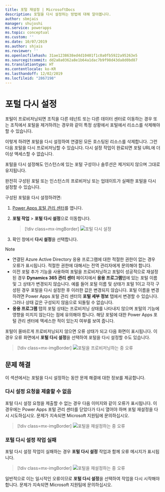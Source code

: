```yaml
---
title: 포털 재설정 | MicrosoftDocs
description: 포털을 다시 설정하는 방법에 대해 알아봅니다.
author: sbmjais
manager: shujoshi
ms.service: powerapps
ms.topic: conceptual
ms.custom: ''
ms.date: 10/07/2019
ms.author: shjais
ms.reviewer: ''
ms.openlocfilehash: 31ae1238638ed4d10401f1c0a0fb5922a95263e5
ms.sourcegitcommit: dd2a8a0362a8e1b64a1dac7b9f98d43da8d0bd87
ms.translationtype: HT
ms.contentlocale: ko-KR
ms.lasthandoff: 12/02/2019
ms.locfileid: "2867198"
---
```

# <a name="reset-a-portal"></a>포털 다시 설정

포털이 프로비저닝되면 조직을 다른 테넌트 또는 다른 데이터 센터로 이동하는 경우 또는 조직에서 포털을 제거하려는 경우와 같이 특정 상황에서 포털에서 리소스를 삭제해야 할 수 있습니다.

이렇게 하려면 포털을 다시 설정하여 연결된 모든 호스팅된 리소스를 삭제합니다. 그런 다음 포털을 다시 프로비저닝할 수 있습니다. 다시 설정 작업이 완료되면 포털 URL에 더 이상 액세스할 수 없습니다.

포털을 다시 설정해도 인스턴스에 있는 포털 구성이나 솔루션은 제거되지 않으며 그대로 유지됩니다.

완전히 구성된 포털 또는 인스턴스의 프로비저닝 또는 업데이트가 실패한 포털을 다시 설정할 수 있습니다.

구성된 포털을 다시 설정하려면:

1.  [Power Apps 포털 관리 센터](admin-overview.md)를 엽니다.

2.  **포털 작업** > **포털 다시 설정**으로 이동합니다.

    > [!div class=mx-imgBorder]
    > ![포털 다시 설정](../media/reset-portal.png "포털 다시 설정")

3.  확인 창에서 **다시 설정**을 선택합니다.

> [!NOTE]
> - 연결된 Azure Active Directory 응용 프로그램에 대한 적절한 권한이 없는 경우 오류가 표시됩니다. 적절한 권한에 대해서는 전역 관리자에게 문의해야 합니다.
> - 이전 포털 추가 기능을 사용하여 포털을 프로비저닝하고 포털이 성공적으로 재설정된 경우 **Dynamics 365 관리 센터** 페이지에서 **응용 프로그램**탭에 있는 포털 이름 및 그 상태가 변경되지 않습니다. 예를 들어 포털 이름 및 상태가 포털 1이고 각각 구성된 경우 포털을 다시 설정한 후 이러한 값은 변경되지 않습니다. 포털 이름을 변경하려면 Power Apps 포털 관리 센터의 **포털 세부 정보** 탭에서 변경할 수 있습니다. 그러나 상태 값은 구성되지 않음으로 되돌릴 수 없습니다.
> - **응용 프로그램** 탭의 포털 상태는 프로비저닝 상태를 나타내지 않으며 포털의 기능에 영향을 미치지 않는다는 점에 유의해야 합니다. 해당 포털에 대한 Power Apps 포털 관리 센터에 액세스한 적이 있는지 여부를 보여 줍니다.

포털이 올바르게 프로비저닝되지 않으면 오류 상태가 되고 다음 화면이 표시됩니다. 이 경우 오류 화면에서 **포털 다시 설정**을 선택하여 포털을 다시 설정할 수도 있습니다.

> [!div class=mx-imgBorder]
> ![포털을 프로비저닝하는 중 오류](../media/provision-portal-error.png "포털을 프로비저닝하는 중 오류")

## <a name="troubleshooting"></a>문제 해결

이 섹션에서는 포털을 다시 설정하는 동안 문제 해결에 대한 정보를 제공합니다.

### <a name="reset-request-could-not-be-submitted"></a>다시 설정 요청을 제출할 수 없음

포털 다시 설정 요청을 제출할 수 없는 경우 다음 이미지와 같이 오류가 표시됩니다. 이 경우에는 Power Apps 포털 관리 센터를 닫았다가 다시 열어야 하며 포털 재설정을 다시 시도하십시오. 문제가 지속되면 Microsoft 지원팀에 문의하십시오.

> [!div class=mx-imgBorder]
> ![포털을 재설정하는 중 오류](../media/reset-portal-request-error.png "포털을 재설정하는 중 오류")

### <a name="reset-portal-job-fails"></a>포털 다시 설정 작업 실패

포털 다시 설정 작업이 실패하는 경우 **포털 다시 설정** 작업과 함께 오류 메시지가 표시됩니다.

> [!div class=mx-imgBorder]
> ![포털을 재설정하는 중 오류](../media/reset-portal-error.png "포털을 재설정하는 중 오류")

일반적으로 이는 일시적인 오류이므로 **포털 다시 설정**을 선택하여 작업을 다시 시작해야 합니다. 문제가 지속되면 Microsoft 지원팀에 문의하십시오.

